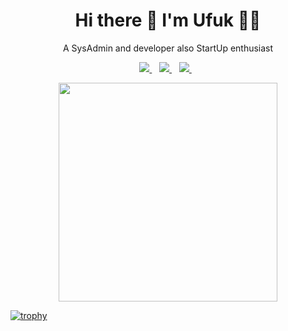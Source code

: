 <h1 align='center'>
  Hi there 👋 I'm Ufuk 👨‍💻
</h1>

<p align='center'>
  A SysAdmin and developer also StartUp enthusiast
</p>



<p align='center'>
  
  <a href="https://www.linkedin.com/in/ufukcam/">
    <img src="https://img.shields.io/badge/LinkedIn-0077B5?style=for-the-badge&logo=linkedin&logoColor=white" />
  </a>&nbsp;&nbsp;
  <a href="https://medium.com/@ufukcam">
    <img src="https://img.shields.io/badge/Medium-12100E?style=for-the-badge&logo=medium&logoColor=white" />        
  </a>&nbsp;&nbsp;
  <a href="https://instagram.com/bilppou">
    <img src="https://img.shields.io/badge/Instagram-E4405F?style=for-the-badge&logo=instagram&logoColor=white" />        
  </a>&nbsp;&nbsp;
  
</p>

<p align='center'>
  <a href="#"><img src="https://github-readme-stats.vercel.app/api?username=ufukcam&show_icons=true&count_private=true&theme=dark" width="350"></a>
</p>

[![trophy](https://github-profile-trophy.vercel.app/?username=ryo-ma&theme=onedark)](https://github.com/ryo-ma/github-profile-trophy)


